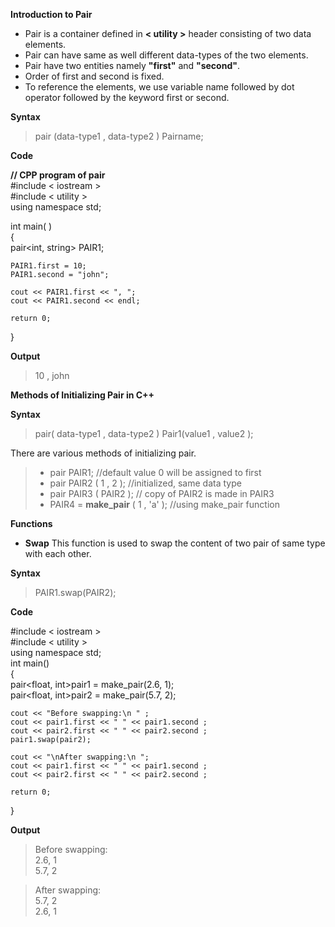 
**Introduction to Pair**
- Pair is a container defined in **< utility >** header consisting of two data elements.
- Pair can have same as well different data-types of the two elements.
- Pair have two entities namely **"first"** and **"second"**.
- Order of first and second is fixed.
- To reference the elements, we use variable name followed by dot operator followed by the keyword first or second.

**Syntax**
> pair (data-type1 , data-type2 ) Pairname;
 
**Code**

 **// CPP program of pair**  
 #include < iostream >  
 #include < utility >  
 using namespace std;
 
 int main( )  
{  
    pair<int, string> PAIR1;  
 
    PAIR1.first = 10;
    PAIR1.second = "john";
 
    cout << PAIR1.first << ", ";
    cout << PAIR1.second << endl;
 
    return 0;
   }
   

**Output**
>10 , john 

**Methods of Initializing Pair in C++**

**Syntax**

> pair( data-type1 , data-type2 ) Pair1(value1 , value2 );      

 There are various methods of initializing pair.  
> - pair PAIR1;                //default value 0 will be assigned to first
> - pair PAIR2 ( 1 , 2 );      //initialized,  same data type
> - pair PAIR3 ( PAIR2 );      // copy of PAIR2 is made in PAIR3
> - PAIR4 = **make_pair** ( 1 , 'a' );  //using make_pair function

**Functions**
 - **Swap**
   This function is used to swap the content of two pair of same type with each other.  
 
 **Syntax**
 > PAIR1.swap(PAIR2);  
 
 **Code**  
 
 #include < iostream >  
 #include < utility >  
  using namespace std;   
 int main()    
  {  
    pair<float, int>pair1 = make_pair(2.6, 1);  
    pair<float, int>pair2 = make_pair(5.7, 2);  
 
    cout << "Before swapping:\n " ;  
    cout << pair1.first << " " << pair1.second ;  
    cout << pair2.first << " " << pair2.second ;  
    pair1.swap(pair2);  
 
    cout << "\nAfter swapping:\n ";  
    cout << pair1.first << " " << pair1.second ;  
    cout << pair2.first << " " << pair2.second ;  
 
    return 0;
}  
 
**Output** 

>Before swapping:  
>2.6, 1  
>5.7, 2    

>After swapping:  
>5.7, 2  
>2.6, 1  
 





